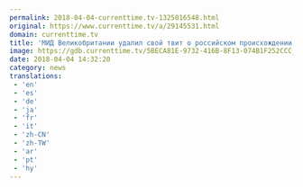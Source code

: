 ```yaml
---
permalink: 2018-04-04-currenttime.tv-1325016548.html
original: https://www.currenttime.tv/a/29145531.html
domain: currenttime.tv
title: 'МИД Великобритании удалил свой твит о российском происхождении "Новичка"'
image: https://gdb.currenttime.tv/5BECA81E-9732-416B-8F13-074B1F252CCC_cx0_cy10_cw0_w1200_r1_s.jpg
date: 2018-04-04 14:32:20
category: news
translations: 
 - 'en'
 - 'es'
 - 'de'
 - 'ja'
 - 'fr'
 - 'it'
 - 'zh-CN'
 - 'zh-TW'
 - 'ar'
 - 'pt'
 - 'hy'
---
```


